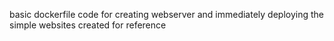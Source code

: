 basic dockerfile code for creating webserver and immediately deploying the simple websites created for reference
